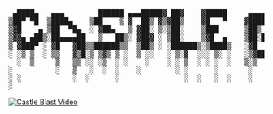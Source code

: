 <pre>
 ▄████▄   ▄▄▄        ██████ ▄▄▄█████▓ ██▓    ▓█████     ▄▄▄▄    ██▓    ▄▄▄        ██████ ▄▄▄█████▓
▒██▀ ▀█  ▒████▄    ▒██    ▒ ▓  ██▒ ▓▒▓██▒    ▓█   ▀    ▓█████▄ ▓██▒   ▒████▄    ▒██    ▒ ▓  ██▒ ▓▒
▒▓█    ▄ ▒██  ▀█▄  ░ ▓██▄   ▒ ▓██░ ▒░▒██░    ▒███      ▒██▒ ▄██▒██░   ▒██  ▀█▄  ░ ▓██▄   ▒ ▓██░ ▒░
▒▓▓▄ ▄██▒░██▄▄▄▄██   ▒   ██▒░ ▓██▓ ░ ▒██░    ▒▓█  ▄    ▒██░█▀  ▒██░   ░██▄▄▄▄██   ▒   ██▒░ ▓██▓ ░ 
▒ ▓███▀ ░ ▓█   ▓██▒▒██████▒▒  ▒██▒ ░ ░██████▒░▒████▒   ░▓█  ▀█▓░██████▒▓█   ▓██▒▒██████▒▒  ▒██▒ ░ 
░ ░▒ ▒  ░ ▒▒   ▓▒█░▒ ▒▓▒ ▒ ░  ▒ ░░   ░ ▒░▓  ░░░ ▒░ ░   ░▒▓███▀▒░ ▒░▓  ░▒▒   ▓▒█░▒ ▒▓▒ ▒ ░  ▒ ░░   
  ░  ▒     ▒   ▒▒ ░░ ░▒  ░ ░    ░    ░ ░ ▒  ░ ░ ░  ░   ▒░▒   ░ ░ ░ ▒  ░ ▒   ▒▒ ░░ ░▒  ░ ░    ░    
░          ░   ▒   ░  ░  ░    ░        ░ ░      ░       ░    ░   ░ ░    ░   ▒   ░  ░  ░    ░      
░ ░            ░  ░      ░               ░  ░   ░  ░    ░          ░  ░     ░  ░      ░           
░                                                            ░                                    
</pre>

[![Castle Blast Video](https://img.youtube.com/vi/qh2C58kTJRA/0.jpg)](https://www.youtube.com/watch?v=qh2C58kTJRA)
